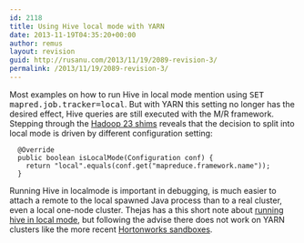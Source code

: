 ```yaml
---
id: 2118
title: Using Hive local mode with YARN
date: 2013-11-19T04:35:20+00:00
author: remus
layout: revision
guid: http://rusanu.com/2013/11/19/2089-revision-3/
permalink: /2013/11/19/2089-revision-3/
---
```

Most examples on how to run Hive in local mode mention using <tt>SET mapred.job.tracker=local</tt>. But with YARN this setting no longer has the desired effect, Hive queries are still executed with the M/R framework. Stepping through the [Hadoop 23 shims](https://github.com/apache/hive/blob/trunk/shims/0.23/src/main/java/org/apache/hadoop/hive/shims/Hadoop23Shims.java) reveals that the decision to split into local mode is driven by different configuration setting:

    
      @Override
      public boolean isLocalMode(Configuration conf) {
        return "local".equals(conf.get("mapreduce.framework.name"));
      }
    

Running Hive in localmode is important in debugging, is much easier to attach a remote to the local spawned Java process than to a real cluster, even a local one-node cluster. Thejas has a this short note about [running hive in local mode](http://hadoop-pig-hive-thejas.blogspot.ie/2013/04/running-hive-in-local-mode.html), but following the advise there does not work on YARN clusters like the more recent [Hortonworks sandboxes](http://hortonworks.com/products/hortonworks-sandbox/#install).